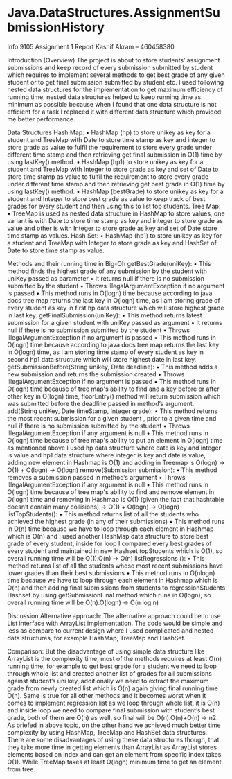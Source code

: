 # Java.DataStructures.AssignmentSubmissionHistory

Info 9105								Assignment 1 Report
Kashif Akram – 460458380

Introduction (Overview)
The project is about to store students’ assignment submissions and keep record of every submission submitted by student which requires to implement several methods to get best grade of any given student or to get final submission submitted by student etc. 
I used following nested data structures for the implementation to get maximum efficiency of running time, nested data structures helped to keep running time as minimum as possible because when I found that one data structure is not efficient for a task I replaced it with different data structure which provided me better performance.

Data Structures
Hash Map:
•	HashMap (hp) to store unikey as key for a student and TreeMap with Date to store time stamp as key and integer to store grade as value to fulfil the requirement to store every grade under different time stamp and then retrieving get final submission in O(1) time by using lastKey() method.
•	HashMap (hp1) to store unikey as key for a student and TreeMap with Integer to store grade as key and set of Date to store time stamp as value to fulfil the requirement to store every grade under different time stamp and then retrieving get best grade in O(1) time by using lastKey() method.
•	HashMap (bestGrade) to store unikey as key for a student and Integer to store best grade as value to keep track of best grades for every student and then using this to list top students.
Tree Map:
•	TreeMap is used as nested data structure in HashMap to store values, one variant is with Date to store time stamp as key and integer to store grade as value and other is with Integer to store grade as key and set of Date store time stamp as values.
Hash Set:
•	HashMap (hp1) to store unikey as key for a student and TreeMap with Integer to store grade as key and HashSet of Date to store time stamp as value.





Methods and their running time in Big-Oh
getBestGrade(uniKey):
•	This method finds the highest grade of any submission by the student with uniKey passed as parameter
•	It returns null if there is no submission submitted by the student
•	Throws IllegalArgumentException if no argument is passed
•	This method runs in O(logn) time because according to java docs tree map returns the last key in O(logn) time, as I am storing grade of every student as key in first hp data structure which will store highest grade in last key.
getFinalSubmission(uniKey):
•	This method returns latest submission for a given student with uniKey passed as argument
•	It returns null if there is no submission submitted by the student
•	Throws IllegalArgumentException if no argument is passed
•	This method runs in O(logn) time because according to java docs tree map returns the last key in O(logn) time, as I am storing time stamp of every student as key in second hp1 data structure which will store highest date in last key.
getSubmissionBefore(String unikey, Date deadline):
•	This method adds a new submission and returns the submission created
•	Throws IllegalArgumentException if no argument is passed
•	This method runs in O(logn) time because of tree map's ability to find and a key before or after other key in O(logn) time, floorEntry() method will return submission which was submitted before the deadline passed in method’s argument.
add(String uniKey, Date timeStamp, Integer grade):
•	This method returns the most recent submission for a given student , prior to a given time and null if there is no submission submitted by the student
•	Throws IllegalArgumentException if any argument is null
•	This method runs in O(logn) time because of tree map's ability to put an element in O(logn) time as mentioned above I used hp data structure where date is key and integer is value and hp1 data structure where integer is key and date is value, adding new element in Hashmap is O(1) and adding in Treemap is O(logn) -> O(1) + O(logn) -> O(logn)
remove(Submission submission):
•	This method removes a submission passed in method’s argument
•	Throws IllegalArgumentException if any argument is null
•	This method runs in O(logn) time because of tree map's ability to find and remove element in O(logn) time and removing  in Hashmap is O(1) (given the fact that hashtable doesn’t contain many collisions) -> O(1) + O(logn) -> O(logn)
listTopStudents():
•	This method returns list of all the students who achieved the highest grade (in any of their submissions)
•	This method runs in O(n) time because we have to loop through each element in Hashmap which is O(n) and I used another HashMap data structure to store best grade of every student, inside for loop I compared every best grades of every student and maintained in new Hashset topStudents which is O(1), so overall running time will be O(1).O(n) -> O(n)
listRegressions ():
•	This method returns list of all the students whose most recent submissions have lower grades than their best submissions
•	This method runs in O(nlogn) time because we have to loop through each element in Hashmap which is O(n) and then adding final submissions from students to regressionStudents Hashset by using getSubmissionFinal method which runs in O(logn), so overall running time will be O(n).O(logn) -> O(n log n)


Discussion
Alternative approach:
The alternative approach could be to use List interface with ArrayList implementation. The code would be simple and less as compare to current design where I used complicated and nested data structures, for example HashMap, TreeMap and HashSet.

Comparison:
But the disadvantage of using simple data structure like ArrayList is the complexity time, most of the methods requires at least O(n) running time, for example to get best grade for a student we need to loop through whole list and created another list of grades for all submissions against student’s uni key, additionally we need to extract the maximum grade from newly created list which is O(n) again giving final running time O(n).
Same is true for all other methods and it becomes worst when it comes to implement regression list as we loop through whole list, it is O(n) and inside loop we need to compare final submission with student’s best grade, both of them are O(n) as well, so final will be O(n).O(n)+O(n) -> n2. 
As briefed in above topic, on the other hand we achieved much better time complexity by using HashMap, TreeMap and HashSet data structures.
There are some disadvantages of using these data structures though, that they take more time in getting elements than ArrayList as ArrayList stores elements based on index and can get an element from specific index takes O(1). While TreeMap takes at least O(logn) minimum time to get an element from tree.

